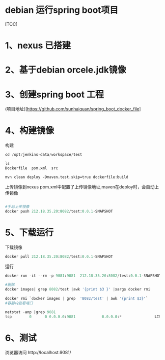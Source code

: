 # debian 运行spring boot项目
[TOC]

# 1、nexus 已搭建
# 2、基于debian orcele.jdk镜像

# 3、创建spring boot 工程

(项目地址)[https://github.com/sunhaiquan/spring_boot_docker_file]

# 4、构建镜像
构建
```python
cd /opt/jenkins-data/workspace/test
```
```python
ls
Dockerfile  pom.xml  src
```
```
mvn clean deploy -Dmaven.test.skip=true dockerfile:build
```

上传镜像到nexus
pom.xml中配置了上传镜像地址,maven在deploy时，会自动上传镜像
```python

#手动上传镜像
docker push 212.18.35.20:8082/test:0.0.1-SNAPSHOT
```
# 5、下载运行
下载镜像
```python
docker pull 212.18.35.20:8082/test:0.0.1-SNAPSHOT
```
运行
```python
docker run -it --rm -p 9081:9081  212.18.35.20:8082/test:0.0.1-SNAPSHOT  /bin/bash

#删除    
docker images| grep 8082/test |awk '{print $3 }' |xargs docker rmi
    
docker rmi `docker images | grep  '8082/test' | awk '{print $3}'`
#容器内查看端口

netstat -anp |grep 9081
tcp        0      0 0.0.0.0:9081            0.0.0.0:*               LISTEN      16/java
```
# 6、测试
浏览器访问
http://localhost:9081/

